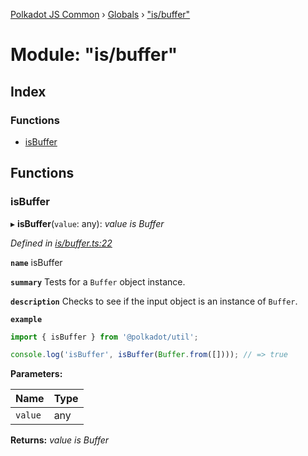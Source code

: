 [Polkadot JS Common](../README.md) › [Globals](../globals.md) › ["is/buffer"](_is_buffer_.md)

# Module: "is/buffer"

## Index

### Functions

* [isBuffer](_is_buffer_.md#isbuffer)

## Functions

###  isBuffer

▸ **isBuffer**(`value`: any): *value is Buffer*

*Defined in [is/buffer.ts:22](https://github.com/polkadot-js/common/blob/c4acca6c/packages/util/src/is/buffer.ts#L22)*

**`name`** isBuffer

**`summary`** Tests for a `Buffer` object instance.

**`description`** 
Checks to see if the input object is an instance of `Buffer`.

**`example`** 
<BR>

```javascript
import { isBuffer } from '@polkadot/util';

console.log('isBuffer', isBuffer(Buffer.from([]))); // => true
```

**Parameters:**

Name | Type |
------ | ------ |
`value` | any |

**Returns:** *value is Buffer*
